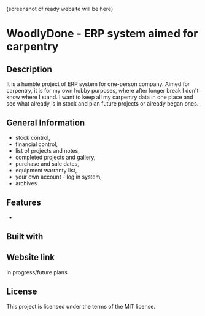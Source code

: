 (screenshot of ready website will be here)


# WoodlyDone - ERP system aimed for carpentry


## Description
It is a humble project of ERP system for one-person company. Aimed for carpentry, it is for my own hobby purposes, where after longer break I don't know where I stand. I want to keep all my carpentry data in one place and see what already is in stock and plan future projects or already began ones.

## General Information
- stock control,
- financial control,
- list of projects and notes,
- completed projects and gallery,
- purchase and sale dates,
- equipment warranty list,
- your own account - log in system,
- archives


## Features
-

## Built with


## Website link
In progress/future plans

## License
This project is licensed under the terms of the MIT license.